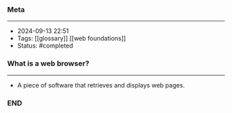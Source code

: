 ### Meta
- - -
- 2024-09-13 22:51
- Tags: [[glossary]] [[web foundations]]
- Status: #completed 

### What is a web browser?
- - -
- A piece of software that retrieves and displays web pages.

### END
